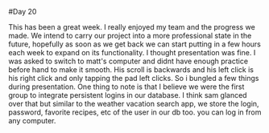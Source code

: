 #Day 20

This has been a great week. I really enjoyed my team and the progress we made. We intend to carry our project into a more professional state in the future, hopefully as soon as we get back we can start putting in a few hours each week to expand on its functionality.
I thought presentation was fine. I was asked to switch to matt's computer and didnt have enough practice before hand to make it smooth. His scroll is backwards and his left click is his right click and only tapping the pad left clicks. So i bungled a few things during presentation.
One thing to note is that I believe we were the first group to integrate persistent logins in our database. I think sam glanced over that but similar to the weather vacation search app, we store the login, password, favorite recipes, etc of the user in our db too. you can log in from any computer.
